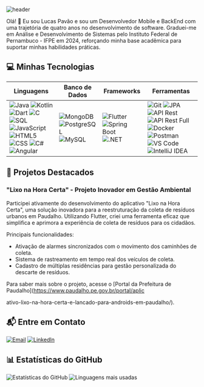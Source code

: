 ![header](https://capsule-render.vercel.app/api?type=waving&height=300&color=4c038c&text=Lucas%20Pavão&desc=Mobile/BackEnd%20Developer&descAlignY=65&section=header&fontColor=ffffff)

Olá! 👋 Eu sou Lucas Pavão e sou um Desenvolvedor Mobile e BackEnd com uma trajetória de quatro anos no desenvolvimento de software. Graduei-me em Análise e Desenvolvimento de Sistemas pelo Instituto Federal de Pernambuco - IFPE em 2024, reforçando minha base acadêmica para suportar minhas habilidades práticas.

## 💻 Minhas Tecnologias

| **Linguagens** | **Banco de Dados** | **Frameworks** | **Ferramentas** |
| -------------- | ------------------- | -------------- | ---------------- |
| ![Java](https://img.shields.io/badge/Java-0D1117?style=for-the-badge&logo=java&logoColor=white&labelColor=0D1117) ![Kotlin](https://img.shields.io/badge/Kotlin-0D1117?style=for-the-badge&logo=kotlin&logoColor=0095D5&labelColor=0D1117) ![Dart](https://img.shields.io/badge/Dart-0D1117?style=for-the-badge&logo=dart&logoColor=0175C2&labelColor=0D1117) ![C](https://img.shields.io/badge/C-0D1117?style=for-the-badge&logo=c&logoColor=A8B9CC&labelColor=0D1117) ![SQL](https://img.shields.io/badge/SQL-0D1117?style=for-the-badge&logo=sql&logoColor=white&labelColor=0D1117) ![JavaScript](https://img.shields.io/badge/JavaScript-0D1117?style=for-the-badge&logo=javascript&labelColor=0D1117) ![HTML5](https://img.shields.io/badge/HTML5-0D1117?style=for-the-badge&logo=html5&logoColor=E34F26&labelColor=0D1117) ![CSS](https://img.shields.io/badge/CSS-0D1117?style=for-the-badge&logo=css3&logoColor=1572B6&labelColor=0D1117) ![C#](https://img.shields.io/badge/C%23-0D1117?style=for-the-badge&logo=c-sharp&logoColor=903ba7&labelColor=0D1117) ![Angular](https://img.shields.io/badge/Angular-0D1117?style=for-the-badge&logo=angular&logoColor=DD0031&labelColor=0D1117) | ![MongoDB](https://img.shields.io/badge/MongoDB-0D1117?style=for-the-badge&logo=mongodb&logoColor=4EA94B&labelColor=0D1117) ![PostgreSQL](https://img.shields.io/badge/PostgreSQL-0D1117?style=for-the-badge&logo=postgresql&logoColor=336791&labelColor=0D1117) ![MySQL](https://img.shields.io/badge/MySQL-0D1117?style=for-the-badge&logo=mysql&logoColor=4479A1&labelColor=0D1117) | ![Flutter](https://img.shields.io/badge/Flutter-0D1117?style=for-the-badge&logo=flutter&logoColor=0175C2&labelColor=0D1117) ![Spring Boot](https://img.shields.io/badge/Spring_Boot-0D1117?style=for-the-badge&logo=spring-boot&logoColor=6DB33F&labelColor=0D1117) ![.NET](https://img.shields.io/badge/.NET-0D1117?style=for-the-badge&logo=.net&logoColor=white&labelColor=0D1117) | ![Git](https://img.shields.io/badge/Git-0D1117?style=for-the-badge&logo=git&logoColor=F05032&labelColor=0D1117) ![JPA](https://img.shields.io/badge/JPA-0D1117?style=for-the-badge&logo=jpa&logoColor=white&labelColor=0D1117) ![API Rest](https://img.shields.io/badge/API_Rest-0D1117?style=for-the-badge&logo=rest&logoColor=white&labelColor=0D1117) ![API Rest Full](https://img.shields.io/badge/API_Rest_Full-0D1117?style=for-the-badge&logo=rest&logoColor=white&labelColor=0D1117) ![Docker](https://img.shields.io/badge/Docker-0D1117?style=for-the-badge&logo=docker&logoColor=2496ED&labelColor=0D1117) ![Postman](https://img.shields.io/badge/Postman-0D1117?style=for-the-badge&logo=postman&logoColor=FF6C37&labelColor=0D1117) ![VS Code](https://img.shields.io/badge/VS_Code-0D1117?style=for-the-badge&logo=visual-studio-code&logoColor=007ACC&labelColor=0D1117) ![IntelliJ IDEA](https://img.shields.io/badge/IntelliJ_IDEA-0D1117?style=for-the-badge&logo=intellij-idea&logoColor=000000&labelColor=0D1117) |

## 🚀 Projetos Destacados

### "Lixo na Hora Certa" - Projeto Inovador em Gestão Ambiental

Participei ativamente do desenvolvimento do aplicativo "Lixo na Hora Certa", uma solução inovadora para a reestruturação da coleta de resíduos urbanos em Paudalho. Utilizando Flutter, criei uma ferramenta eficaz que simplifica e aprimora a experiência de coleta de resíduos para os cidadãos.

Principais funcionalidades:

- Ativação de alarmes sincronizados com o movimento dos caminhões de coleta.
- Sistema de rastreamento em tempo real dos veículos de coleta.
- Cadastro de múltiplas residências para gestão personalizada do descarte de resíduos.

Para saber mais sobre o projeto, acesse o [Portal da Prefeitura de Paudalho](https://www.paudalho.pe.gov.br/portal/aplic

ativo-lixo-na-hora-certa-e-lancado-para-androids-em-paudalho/).

## 📬 Entre em Contato

[![Email](https://img.shields.io/badge/Email-3D0D1117?style=for-the-badge&logo=gmail&labelColor=0D1117&color=02aeff&logoColor=white&style=for-the-badge&label=)](mailto:lucaspavao89@gmail.com)
[![LinkedIn](https://img.shields.io/badge/LinkedIn-3D0D1117?style=for-the-badge&logo=linkedin&labelColor=0D1117&color=02aeff&logoColor=white&style=for-the-badge&label=)](https://www.linkedin.com/in/lucas-pavão-531100204)

## 📊 Estatísticas do GitHub

![Estatísticas do GitHub](https://github-readme-stats.vercel.app/api?username=Lucas-Pavao&show_icons=true&theme=midnight-purple&include_all_commits=true&count_private=true)
![Linguagens mais usadas](https://github-readme-stats.vercel.app/api/top-langs/?username=Lucas-Pavao&layout=compact&langs_count=7&theme=midnight-purple)
